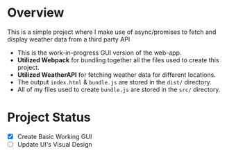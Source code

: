 # Overview

This is a simple project where I make use of async/promises to fetch and display weather data from a third party API

-   This is the work-in-progress GUI version of the web-app.
-   **Utilized Webpack** for bundling together all the files used to create this project.
-   **Utilized WeatherAPI** for fetching weather data for different locations.
-   The output `index.html` & `bundle.js` are stored in the `dist/` directory.
-   All of my files used to create `bundle.js` are stored in the `src/` directory.

# Project Status

-   [x] Create Basic Working GUI
-   [ ] Update UI's Visual Design
